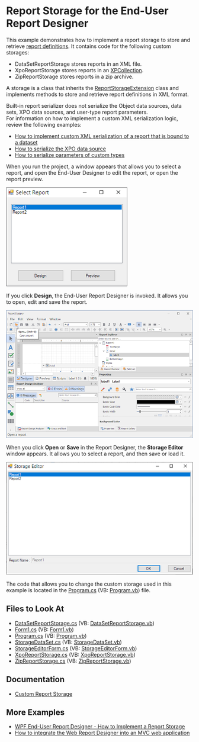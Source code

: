 # Report Storage for the End-User Report Designer

This example demonstrates how to implement a report storage to store and retrieve <a href="http://documentation.devexpress.com/XtraReports/CustomDocument2592.aspx"><u>report definitions</u></a>. It contains code for the following custom storages:

- DataSetReportStorage stores reports in an XML file.
- XpoReportStorage stores reports in an [XPCollection](https://docs.devexpress.com/XPO/DevExpress.Xpo.XPCollection).
- ZipReportStorage stores reports in a zip archive.

A storage is a class that inherits the [ReportStorageExtension](https://docs.devexpress.com/XtraReports/DevExpress.XtraReports.Extensions.ReportStorageExtension) class and implements methods to store and retrieve report definitions in XML format.

Built-in report serializer does not serialize the Object data sources, data sets, XPO data sources, and user-type report parameters.  
For information on how to implement a custom XML serialization logic, review the following examples:
- [How to implement custom XML serialization of a report that is bound to a dataset](https://github.com/DevExpress-Examples/Reporting_how-to-implement-custom-xml-serialization-of-a-report-that-is-bound-to-a-dataset-e3157)
- [How to serialize the XPO data source](https://github.com/DevExpress-Examples/Reporting_how-to-serialize-an-xpo-data-source-e3169)
- [How to serialize parameters of custom types](https://github.com/DevExpress-Examples/Reporting_how-to-serialize-parameters-of-custom-types-e3186)


When you run the project, a window appears that allows you to select a report, and open the End-User Designer to edit the report, or open the report preview.

![Select Report](Images/select-report.png)

If you click **Design**, the End-User Report Designer is invoked. It allows you to open, edit and save the report.

![End-User Report Designer](Images/report-designer.png)

When you click **Open** or **Save** in the Report Designer, the **Storage Editor** window appears. It allows you to select a report, and then save or load it.

![Storage Editor](Images/storage-editor.png)

The code that allows you to change the custom storage used in this example is located in the [Program.cs](./CS/Program.cs) (VB: [Program.vb](./VB/Program.vb)) file.



## Files to Look At

* [DataSetReportStorage.cs](CS/DataSetReportStorage.cs) (VB: [DataSetReportStorage.vb](VB/DataSetReportStorage.vb))
* [Form1.cs](CS/Form1.cs) (VB: [Form1.vb](VB/Form1.vb))
* [Program.cs](CS/Program.cs) (VB: [Program.vb](VB/Program.vb))
* [StorageDataSet.cs](CS/StorageDataSet.cs) (VB: [StorageDataSet.vb](VB/StorageDataSet.vb))
* [StorageEditorForm.cs](CS/StorageEditorForm.cs) (VB: [StorageEditorForm.vb](VB/StorageEditorForm.vb))
* [XpoReportStorage.cs](CS/XpoReportStorage.cs) (VB: [XpoReportStorage.vb](VB/XpoReportStorage.vb))
* [ZipReportStorage.cs](CS/ZipReportStorage.cs) (VB: [ZipReportStorage.vb](VB/ZipReportStorage.vb))


## Documentation

- [Custom Report Storage](https://docs.devexpress.com/XtraReports/10001)

## More Examples

- [WPF End-User Report Designer - How to Implement a Report Storage](https://github.com/DevExpress-Examples/Reporting_wpf-end-user-report-designer-how-to-implement-a-report-storage-t292945)
- [How to integrate the Web Report Designer into an MVC web application](https://github.com/DevExpress-Examples/Reporting_how-to-integrate-the-web-report-designer-into-an-mvc-web-application-t190370)




